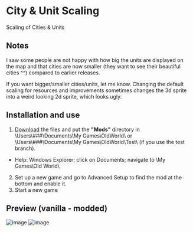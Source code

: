 # City & Unit Scaling
Scaling of Cities & Units

## Notes

I saw some people are not happy with how big the units are displayed on the map and that cities are now smaller (they want to see their beautiful cities ^^) compared to earlier releases.

If you want bigger/smaller cities/units, let me know. Changing the default scaling for resources and improvements sometimes changes the 3d sprite into a weird looking 2d sprite, which looks ugly. 


## Installation and use

1. [Download](https://github.com/ShadowDuke/OW_City-Unit-Scaling/archive/master.zip) the files and put the **"Mods"** directory in \Users\\###\Documents\My Games\OldWorld\ or \Users\\###\Documents\My Games\OldWorld\Test\ (if you use the test branch).
- Help: Windows Explorer; click on Documents; navigate to \My Games\Old World\
2. Set up a new game and go to Advanced Setup to find the mod at the bottom and enable it.
3. Start a new game

## Preview (vanilla - modded)

![image](https://abload.de/img/vanillau7jbu.jpg) ![image](https://abload.de/img/moddedibjll.jpg)

